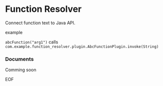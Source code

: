 # Function Resolver

Connect function text to Java API.

example

`abcFunction("arg1")` calls `com.example.function_resolver.plugin.AbcFunctionPlugin.invoke(String)`

### Documents

Comming soon

EOF
